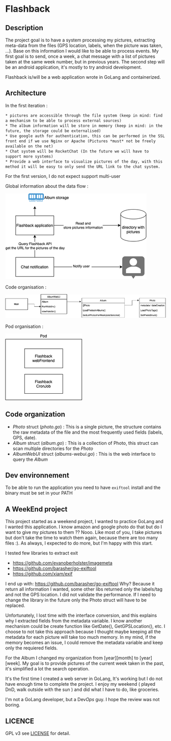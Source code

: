 # Flashback

## Description 

The project goal is to have a system processing my pictures, extracting meta-data from the files (GPS location, labels, when the picture was taken, ...). Base on this information I would like to be able to process events. My first goal is to send, once a week, a chat message with a list of pictures taken at the same week number, but in previous years. The second step will be an android application, it's mostly to try android development. 

Flashback is/will be a web application wrote in GoLang and containerized.

## Architecture 


In the first iteration :

    * pictures are accessible through the file system (keep in mind: find a mechanism to be able to process external sources)
    * The album information will be store in memory (keep in mind: in the future, the storage could be externalised)
    * Use google auth for authentication, this can be performed in the SSL front end if we use Nginx or Apache (Pictures *must* not be freely available on the net)
    * Chat system will be RocketChat (In the future we will have to support more systems)
    * Provide a web interface to visualize pictures of the day, with this method it will be easy to only send the URL link to the chat system.

For the first version, I do not expect support multi-user

Global information about the data flow : 

![](./docs/architecture.png)

Code organisation :

![](./docs/architecture-struct.png)

Pod organisation :

![](./docs/architecture-Pods.png)

## Code organization

* *Photo* struct (_photo.go_) : This is a single picture, the structure contains the raw metadata of the file and the most frequently used fields (labels, GPS, date).
* *Album* struct (_album.go_) : This is a collection of Photo, this struct can scan multiple directories for the *Photo*
* *AlbumWebUI* struct (_albums-webui.go_) : This is the web interface to query the *Album* 


## Dev environnement

To be able to run the application you need to have `exiftool` install and the binary must be set in your PATH

## A WeekEnd project

This project started as a weekend project, I wanted to practice GoLang and I wanted this application. I know amazon and google photo do that but do I want to give my pictures to them ?? Nooo. Like most of you, I take pictures but don't take the time to watch them again, because there are too many files :). As always, I expected to do more, but I'm happy with this start. 

I tested few libraries to extract exit

* https://github.com/evanoberholster/imagemeta
* https://github.com/barasher/go-exiftool
* https://github.com/xiam/exif

I end up with: https://github.com/barasher/go-exiftool 
Why? Because it return all information I wanted, some other libs returned only the labels/tag and not the GPS location. I did not validate the performance. If I need to change the library in the future only the Photo struct will have to be replaced.

Unfortunately, I lost time with the interface conversion, and this explains why I extracted fields from the metadata variable. I know another mechanism could be create function like GetDate(), GetGPSLocation(), etc. I choose to not take this approach because I thought maybe keeping all the metadata for each picture will take too much memory. In my mind, if the memory becomes an issue, I could remove the metadata variable and keep only the requiered fields.

For the Album I changed my organization from [year][month] to [year][week]. My goal is to provide pictures of the current week taken in the past, it's simplified a lot the search operation.

It's the first time I created a web server in GoLang, It's working but I do not have enough time to complete the project. I enjoy my weekend ( played DnD, walk outside with the sun )  and did what I have to do, like groceries. 
	
I'm not a GoLang developer, but a Dev*Ops* guy. I hope the review was not boring.

## LICENCE

GPL v3 see [LICENSE](./LICENSE) for detail.
